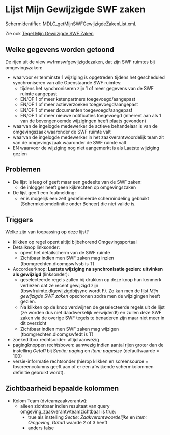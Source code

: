 # Lijst Mijn Gewijzigde SWF zaken

Schermidentifier: MDLC_getMijnSWFGewijzigdeZakenList.xml.

Zie ook [Tegel Mijn Gewijzigde SWF Zaken](/docs/probleemoplossing/portalen_en_moduleschermen/openingsportaal/tegel_mijn_gewijzigde_swfzaken.md)

## Welke gegevens worden getoond

De rijen uit de view vwfrmswfgewijzigdezaken, dat zijn SWF ruimtes bij omgevingszaken:

  * waarvoor er tenminste 1 wijziging is opgetreden tijdens het gescheduled synchroniseren van alle Openstaande SWF ruimtes:
    * tijdens het synchroniseren zijn 1 of meer gegevens van de SWF ruimte aangepast
    * EN/OF 1 of meer ketenpartners toegevoegd/aangepast
    * EN/OF 1 of meer actieverzoeken toegevoegd/aangepast
    * EN/OF 1 of meer documenten toegevoegd/aangepast
    * EN/OF 1 of meer nieuwe notificaties toegevoegd (inherent aan als 1 van de bovengenoemde wijzigingen heeft plaats gevonden) 
  * waarvan de ingelogde medewerker de actieve behandelaar is van de omgevingszaak waaronder de SWF ruimte valt
  * waarvan de ingelogde medewerker in het zaakverantwoordelijk team zit van de omgevingszaak waaronder de SWF ruimte valt
  * EN waarvoor de wijziging nog niet aangemerkt is als Laatste wijziging gezien

## Problemen

  * De lijst is leeg of geeft maar een gedeelte van de SWF zaken:
    * de inlogger heeft geen kijkrechten op omgevingszaken
  * De lijst geeft een foutmelding:
    * er is mogelijk een zelf gedefinieerde schermindeling gebruikt (Schermkolomdefinitie onder Beheer) die niet valide is.

## Triggers

Welke zijn van toepassing op deze lijst?

  * klikken op regel opent altijd bijbehorend Omgevingsportaal 
  * Detailknop linksonder: 
    * opent het detailscherm van de SWF ruimte
    * Zichtbaar indien men SWF zaken mag inzien (tbomgrechten.dlcomgswfvsb is T)
  * Accordeerknop: **Laatste wijziging na synchronisatie gezien: uitvinken als gewijzigd** (linksonder): 
    * geselecteerde regels zullen bij drukken op deze knop hun kenmerk verliezen dat ze recent gewijzigd zijn (tbswfruimte.dlgewijzigdbijsync wordt F). Zo kan men de lijst *Mijn gewijzigde SWF zaken* opschonen zodra men de wijzigingen heeft gezien.
    * Na klikken op de knop verdwijnen de geselecteerde regels uit de lijst (ze worden dus niet daadwerkelijk verwijderd!) en zullen deze SWF zaken via de overige SWF tegels te benaderen zijn maar niet meer in dit overzicht
    * Zichtbaar indien men SWF zaken mag wijzigen (tbomgrechten.dlcomgswfedt is T)
  * zoekeditbox rechtsonder: altijd aanwezig 
  * pagingknoppen rechtsboven: aanwezig indien aantal rijen groter dan de instelling *Getal1* bij *Sectie: paging* en *Item: pagesize* (defaultwaarde = 100)
  * versie-informatie rechtsonder (hierop klikken en screensource = tbscreencolumns geeft aan of er een afwijkende schermkolommen definitie gebruikt wordt).

## Zichtbaarheid bepaalde kolommen

  * Kolom Team (dvteamzaakverantw):
    * alleen zichtbaar indien resultaat van query omgeving_zaakverantwteamzichtbaar is true:
      * true als instelling *Sectie: Zaakverantwoordelijke* en *Item: Omgeving*, *Getal1* waarde 2 of 3 heeft
      * anders false

